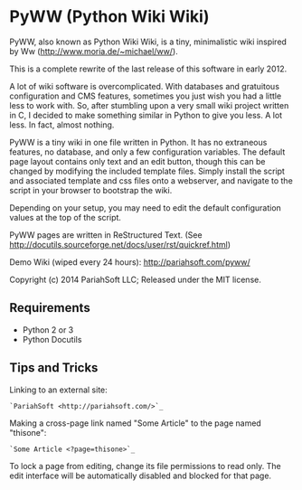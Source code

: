 PyWW (Python Wiki Wiki)
=======================

PyWW, also known as Python Wiki Wiki, is a tiny, minimalistic wiki inspired by Ww (http://www.moria.de/~michael/ww/).

This is a complete rewrite of the last release of this software in early 2012.

A lot of wiki software is overcomplicated. With databases and gratuitous configuration and CMS features, sometimes you
just wish you had a little less to work with. So, after stumbling upon a very small wiki project written in C, I
decided to make something similar in Python to give you less. A lot less. In fact, almost nothing.

PyWW is a tiny wiki in one file written in Python. It has no extraneous features, no database, and only a few configuration variables. The default page layout contains only text and an edit button, though this can be changed by modifying the included template files. Simply install the script and associated template and css files onto a webserver, and navigate to the script in your browser to bootstrap the wiki.

Depending on your setup, you may need to edit the default configuration values at the top of the script.

PyWW pages are written in ReStructured Text. (See http://docutils.sourceforge.net/docs/user/rst/quickref.html)

Demo Wiki (wiped every 24 hours): http://pariahsoft.com/pyww/

Copyright (c) 2014 PariahSoft LLC; Released under the MIT license.

Requirements
------------

* Python 2 or 3
* Python Docutils

Tips and Tricks
---------------

Linking to an external site:

    `PariahSoft <http://pariahsoft.com/>`_

Making a cross-page link named "Some Article" to the page named "thisone":

    `Some Article <?page=thisone>`_

To lock a page from editing, change its file permissions to read only. The edit interface will be automatically disabled and blocked for that page.
